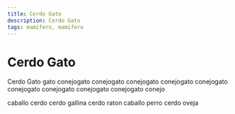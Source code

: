 ```yaml
---
title: Cerdo Gato
description: Cerdo Gato
tags: mamifero, mamifero
---
```


# Cerdo Gato

Cerdo Gato gato conejogato conejogato conejogato conejogato conejogato conejogato conejogato conejogato conejogato conejo

caballo cerdo cerdo gallina cerdo raton caballo perro cerdo oveja
